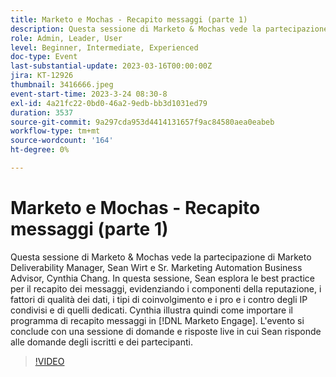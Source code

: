 ```yaml
---
title: Marketo e Mochas - Recapito messaggi (parte 1)
description: Questa sessione di Marketo & Mochas vede la partecipazione di Marketo Deliverability Manager, Sean Wirt e Sr. Marketing Automation Business Advisor, Cynthia Chang. In questa sessione, Sean esplora le best practice per il recapito dei messaggi, evidenziando i componenti della reputazione, i fattori di qualità dei dati, i tipi di coinvolgimento e i pro e i contro degli IP condivisi e di quelli dedicati. Cynthia illustra quindi come importare il programma di recapito messaggi in [!DNL Marketo Engage]. L'evento si conclude con una sessione di domande e risposte live in cui Sean risponde alle domande degli iscritti e dei partecipanti.
role: Admin, Leader, User
level: Beginner, Intermediate, Experienced
doc-type: Event
last-substantial-update: 2023-03-16T00:00:00Z
jira: KT-12926
thumbnail: 3416666.jpeg
event-start-time: 2023-3-24 08:30-8
exl-id: 4a21fc22-0bd0-46a2-9edb-bb3d1031ed79
duration: 3537
source-git-commit: 9a297cda953d4414131657f9ac84580aea0eabeb
workflow-type: tm+mt
source-wordcount: '164'
ht-degree: 0%

---
```


# Marketo e Mochas - Recapito messaggi (parte 1)

Questa sessione di Marketo &amp; Mochas vede la partecipazione di Marketo Deliverability Manager, Sean Wirt e Sr. Marketing Automation Business Advisor, Cynthia Chang. In questa sessione, Sean esplora le best practice per il recapito dei messaggi, evidenziando i componenti della reputazione, i fattori di qualità dei dati, i tipi di coinvolgimento e i pro e i contro degli IP condivisi e di quelli dedicati. Cynthia illustra quindi come importare il programma di recapito messaggi in [!DNL Marketo Engage]. L&#39;evento si conclude con una sessione di domande e risposte live in cui Sean risponde alle domande degli iscritti e dei partecipanti.

>[!VIDEO](https://video.tv.adobe.com/v/3416666/?quality=12&learn=on)
